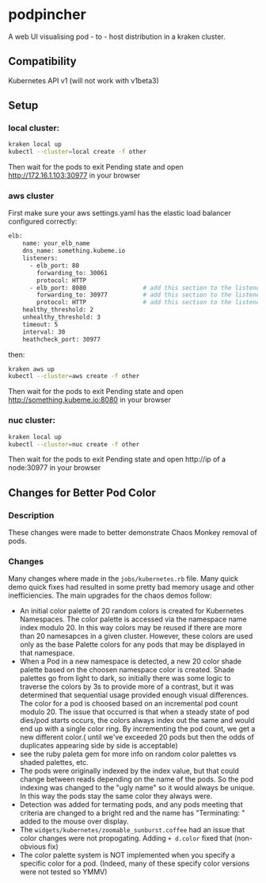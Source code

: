 # podpincher

A web UI visualising pod - to - host distribution in a kraken cluster.

## Compatibility

Kubernetes API v1 (will not work with v1beta3)

## Setup
### local cluster:
```sh
kraken local up
kubectl --cluster=local create -f other
```
Then wait for the pods to exit Pending state and open http://172.16.1.103:30977 in your browser
### aws cluster

First make sure your aws settings.yaml has the elastic load balancer configured correctly:
```sh
elb:
    name: your_elb_name
    dns_name: something.kubeme.io
    listeners:
      - elb_port: 80
        forwarding_to: 30061
        protocol: HTTP
      - elb_port: 8080                # add this section to the listeners array
        forwarding_to: 30977          # add this section to the listeners array
        protocol: HTTP                # add this section to the listeners array
    healthy_threshold: 2
    unhealthy_threshold: 3
    timeout: 5
    interval: 30
    heathcheck_port: 30977
```
then:
```sh
kraken aws up
kubectl --cluster=aws create -f other
```

Then wait for the pods to exit Pending state and open http://something.kubeme.io:8080 in your browser

### nuc cluster:
```sh
kraken local up
kubectl --cluster=nuc create -f other
```
Then wait for the pods to exit Pending state and open http://ip of a node:30977 in your browser

## Changes for Better Pod Color
### Description
These changes were made to better demonstrate Chaos Monkey removal of pods.
### Changes
Many changes where made in the `jobs/kubernetes.rb` file.  Many quick demo quick fixes had resulted in some pretty bad memory usage and other inefficiencies.  The main upgrades for the chaos demos follow:

* An initial color palette of 20 random colors  is created for Kubernetes Namespaces.  The color palette is accessed via the namespace name index modulo 20.  In this way colors may be reused if there are more than 20 namesapces in a given cluster.  However, these colors are used only as the base Palette colors for any pods that may be displayed in that namespace.
* When a Pod in a new namespace is detected, a new 20 color shade palette based on the choosen namespace color is created.  Shade palettes go from light to dark, so initially there was some logic to traverse the colors by 3s to provide more of a contrast, but it was determined that sequential usage provided enough visual differences.  The color for a pod is choosed based on an incremental pod count modulo 20.  The issue that occurred is that when a steady state of pod dies/pod starts occurs, the colors always index out the same and would end up with a single color ring.  By incrementing the pod count, we get a new different color.( until we've exceeded 20 pods but then the odds of duplicates appearing side by side is acceptable)
* see the ruby paleta gem for more info on random color palettes vs shaded palettes, etc.
* The pods were originally indexed by the index value, but that could change between reads depending on the name of the pods.  So the pod indexing was changed to the "ugly name" so it would always be unique.  In this way the pods stay the same color they always were.
* Detection was added for termating pods, and any pods meeting that criteria are changed to a bright red and the name has "Terminating: " added to the mouse over display.
* The `widgets/kubernetes/zoomable_sunburst.coffee` had an issue that color changes were not propogating.  Adding `+ d.color` fixed that (non-obvious fix)
* The color palette system is NOT implemented when you specify a specific color for a pod.  (Indeed, many of these specify color versions were not tested so YMMV)

